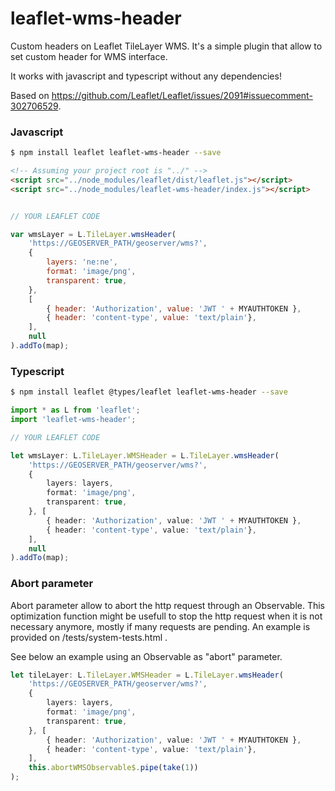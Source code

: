 # leaflet-wms-header
Custom headers on Leaflet TileLayer WMS.
It's a simple plugin that allow to set custom header for WMS interface.

It works with javascript and typescript without any dependencies!

Based on https://github.com/Leaflet/Leaflet/issues/2091#issuecomment-302706529.

### Javascript
```sh
$ npm install leaflet leaflet-wms-header --save
```

```html
<!-- Assuming your project root is "../" -->
<script src="../node_modules/leaflet/dist/leaflet.js"></script> 
<script src="../node_modules/leaflet-wms-header/index.js"></script> 
```

```js

// YOUR LEAFLET CODE

var wmsLayer = L.TileLayer.wmsHeader(
    'https://GEOSERVER_PATH/geoserver/wms?',
    {
        layers: 'ne:ne',
        format: 'image/png',
        transparent: true,
    },
    [
        { header: 'Authorization', value: 'JWT ' + MYAUTHTOKEN },
        { header: 'content-type', value: 'text/plain'},
    ],
    null
).addTo(map);
```

### Typescript
```sh
$ npm install leaflet @types/leaflet leaflet-wms-header --save
```
```ts
import * as L from 'leaflet';
import 'leaflet-wms-header';

// YOUR LEAFLET CODE

let wmsLayer: L.TileLayer.WMSHeader = L.TileLayer.wmsHeader(
    'https://GEOSERVER_PATH/geoserver/wms?',
    {
        layers: layers,
        format: 'image/png',
        transparent: true,
    }, [
        { header: 'Authorization', value: 'JWT ' + MYAUTHTOKEN },
        { header: 'content-type', value: 'text/plain'},
    ],
    null
).addTo(map);
```

### Abort parameter

Abort parameter allow to abort the http request through an Observable. This optimization function might be usefull to stop the http request when it is not necessary anymore, mostly if many requests are pending. An example is provided on /tests/system-tests.html .

See below an example using an Observable as "abort" parameter.

```ts
let tileLayer: L.TileLayer.WMSHeader = L.TileLayer.wmsHeader(
    'https://GEOSERVER_PATH/geoserver/wms?',
    {
        layers: layers,
        format: 'image/png',
        transparent: true,
    }, [
        { header: 'Authorization', value: 'JWT ' + MYAUTHTOKEN },
        { header: 'content-type', value: 'text/plain'},
    ],
    this.abortWMSObservable$.pipe(take(1))
);
```
